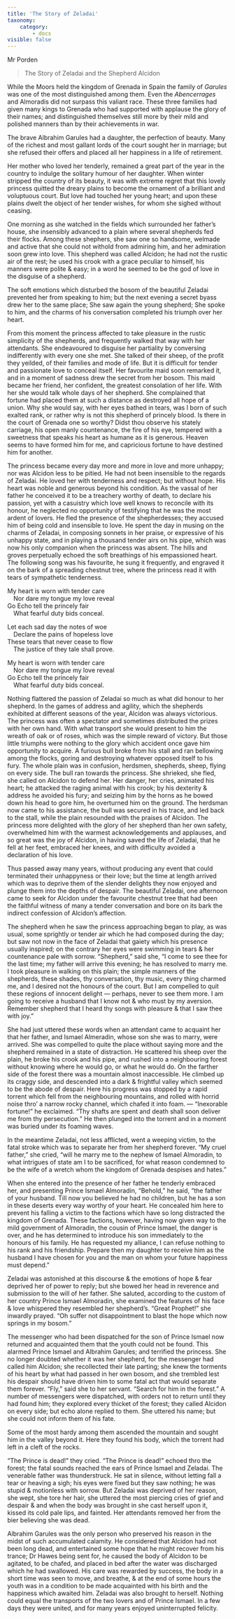 ```yaml
---
title: 'The Story of Zeladai'
taxonomy:
    category:
        - docs
visible: false
---
```


<div class="author">Mr Porden</div>

> The Story of Zeladai and the Shepherd Alcidon

While the Moors held the kingdom of Grenada in Spain the family of *Garules* was one of the most distinguished among them. Even the *Abencerrages* and Almoradis did not surpass this valiant race. These three families had given many kings to Grenada who had supported with applause the glory of their names; and distinguished themselves still more by their mild and polished manners than by their achievements in war.

The brave Albrahim Garules had a daughter, the perfection of beauty. Many of the richest and most gallant lords of the court sought her in marriage; but she refused their offers and placed all her happiness in a life of retirement.

Her mother who loved her tenderly, remained a great part of the year in the country to indulge the solitary humour of her daughter. When winter stripped the country of its beauty, it was with extreme regret that this lovely princess quitted the dreary plains to become the ornament of a brilliant and voluptuous court. But love had touched her young heart; and upon these plains dwelt the object of her tender wishes, for whom she sighed without ceasing.

One morning as she watched in the fields which surrounded her father’s house, she insensibly advanced to a plain where several shepherds fed their flocks. Among these shephers, she saw one so handsome, welmade and active that she could not withold from admiring him, and her admiration soon grew into love. This shepherd was called Alcidon; he had not the rustic air of the rest; he used his crook with a grace peculiar to himself, his manners were polite & easy; in a word he seemed to be the god of love in the disguise of a shepherd.

The soft emotions which disturbed the bosom of the beautiful Zeladai prevented her from speaking to him; but the next evening a secret byass drew her to the same place; She saw again the young shepherd; She spoke to him, and the charms of his conversation completed his triumph over her heart.

From this moment the princess affected to take pleasure in the rustic simplicity of the shepherds, and frequently walked that way with her attendants. She endeavoured to disguise her partiality by conversing indifferently with every one she met. She talked of their sheep, of the profit they yeilded, of their families and mode of life. But it is difficult for tender and passionate love to conceal itself. Her favourite maid soon remarked it, and in a moment of sadness drew the secret from her bosom. This maid became her friend, her confident, the greatest consolation of her life. With her she would talk whole days of her shepherd. She complained that fortune had placed them at such a distance as destroyed all hope of a union. Why she would say, with her eyes bathed in tears, was I born of such exalted rank, or rather why is not this shepherd of princely blood. Is there in the court of Grenada one so worthy? Didst thou observe his stately carriage, his open manly countenance, the fire of his eye, tempered with a sweetness that speaks his heart as humane as it is generous. Heaven seems to have formed him for me, and capricious fortune to have destined him for another.

The princess became every day  more and more in love and more unhappy; nor was Alcidon less to be pitied. He had not been insensible to the regards of Zeladai. He loved her with tenderness and respect; but without hope. His heart was noble and generous beyond his condition. As the vassal of her father he conceived it to be a treachery worthy of death, to declare his passion, yet with a casuistry which love well knows to reconcile with its honour, he neglected no opportunity of testifying that he was the most ardent of lovers. He fled the presence of the shepherdesses; they accused him of being cold and insensible to love. He spent the day in musing on the charms of Zeladai, in composing sonnets in her praise, or expressive of his unhappy state, and in playing a thousand tender airs on his pipe, which was now his only companion when the princess was absent. The hills and groves perpetually echoed the soft breathings of his empassioned heart. The following song was his favourite, he sung it frequently, and engraved it on the bark of a spreading chestnut tree, where the princess read it with tears of sympathetic tenderness.

My heart is worn with tender care  
&emsp;Nor dare my tongue my love reveal  
Go Echo tell the princely fair  
&emsp;What fearful duty bids conceal.  
		
Let each sad day the notes of woe  
&emsp;Declare the pains of hopeless love  
These tears that never cease to flow  
&emsp;The justice of they tale shall prove.  

My heart is worn with tender care  
&emsp;Nor dare my tongue my love reveal  
Go Echo tell the princely fair  
&emsp;What fearful duty bids conceal.  

Nothing flattered the passion of Zeladai so much as what did honour to her shepherd. In the games of address and agility, which the shepherds exhibited at different seasons of the year, Alcidon was always victorious. The princess was often a spectator and sometimes distributed the prizes with her own hand. With what transport she would present to him the wreath of oak or of roses, which was the simple reward of victory. But those little triumphs were nothing to the glory which accident once gave him opportunity to acquire. A furious bull broke from his stall and ran bellowing among the flocks, goring and destroying whatever opposed itself to his fury. The whole plain was in confusion, herdsmen, shepherds, sheep, flying on every side. The bull ran towards the princess. She shrieked, she fled, she called on Alcidon to defend her. Her danger, her cries, animated his heart; he attacked the raging animal with his crook; by his dexterity & address he avoided his fury; and seizing him by the horns as he bowed down his head to gore him, he overturned him on the ground. The herdsman now came to his assistance, the bull was secured in his trace, and led back to the stall, while the plain resounded with the praises of Alcidon. The princess more delighted with the glory of her shepherd than her own safety, overwhelmed him with the warmest acknowledgements and applauses, and so great was the joy of Alcidon, in having saved the life of Zeladai, that he fell at her feet, embraced her knees, and with difficulty avoided a declaration of his love.

Thus passed away many years, without producing any event that could terminated their unhappyness or their love; but the time at length arrived which was to deprive them of the slender delights they now enjoyed and plunge them into the depths of despair. The beautiful Zeladai, one afternoon came to seek for Alcidon under the favourite chestnut tree that had been the faithful witness of many a tender conversation and bore on its bark the indirect confession of Alcidon’s affection.

The shepherd when he saw the princess approaching began to play, as was usual, some sprightly or tender air which he had composed during the day; but saw not now in the face of Zeladai that gaiety which his presence usually inspired; on the contrary her eyes were swimming in tears & her countenance pale with sorrow. “Shepherd,” said she, “I come to see thee for the last time; my father will arrive this evening; he has resolved to marry me. I took pleasure in walking on this plain; the simple manners of the shepherds, these shades, thy conversation, thy music, every thing charmed me, and I desired not the honours of the court. But I am compelled to quit these regions of innocent delight — perhaps, never to see them more. I am going to receive a husband that I know not & who must by my aversion. Remember shepherd that I heard thy songs with pleasure & that I saw thee with joy.”

She had just uttered these words when an attendant came to acquaint her that her father, and Ismael Almeradin, whose son she was to marry, were arrived. She was compelled to quite the place without saying more and the shepherd remained in a state of distraction. He scattered his sheep over the plain, he broke his crook and his pipe, and rushed into a neighbouring forest without knowing where he would go, or what he would do. On the farther side of the forest there was a mountain almost inaccessible. He climbed up its craggy side, and descended into a dark & frightful valley which seemed to be the abode of despair. Here his progress was stopped by a rapid torrent which fell from the neighbouring mountains, and rolled with horrid noise thro’ a narrow rocky channel, which chafed it into foam. — “Inexorable fortune!” he exclaimed. “Thy shafts are spent and death shall soon deliver me from thy persecution.” He then plunged into the torrent and in a moment was buried under its foaming waves.

In the meantime Zeladai, not less afflicted, went a weeping victim, to the fatal stroke which was to separate her from her shepherd forever. “My cruel father,” she cried, “will he marry me to the nephew of Ismael Almoradin, to what intrigues of state am I to be sacrificed, for what reason condemned to be the wife of a wretch whom the kingdom of Grenada despises and hates.”

When she entered into the presence of her father he tenderly embraced her, and presenting Prince Ismael Almoradin, “Behold,” he said, “the father of your husband. Till now you believed he had no children, but he has a son in these deserts every way worthy of your heart. He concealed him here to prevent his falling a victim to the factions which have so long distracted the kingdom of Grenada. These factions, however, having now given way to the mild government of Almoradin, the cousin of Prince Ismael, the danger is over, and he has determined to introduce his son immediately to the honours of his family. He has requested my alliance, I can refuse nothing to his rank and his friendship. Prepare then my daughter to receive him as the husband I have chosen for you and the man on whom your future happiness must depend.”

Zeladai was astonished at this discourse & the emotions of hope & fear deprived her of power to reply; but she bowed her head in reverence and submission to the will of her father. She saluted, according to the custom of her country Prince Ismael Almoradin, she examined the features of his face & love whispered they resembled her shepherd’s. “Great Prophet!” she inwardly prayed. “Oh suffer not disappointment to blast the hope which now springs in my bosom.”

The messenger who had been dispatched for the son of Prince Ismael now returned and acquainted them that the youth could not be found. This alarmed Prince Ismael and Albrahim Garules; and terrified the princess. She no longer doubted whether it was her shepherd, for the messenger had called him Alcidon; she recollected their late parting; she knew the torments of his heart by what had passed in her own bosom, and she trembled lest his despair should have driven him to some fatal act that would separate them forever. “Fly,” said she to her servant. “Search for him in the forest.” A number of messengers were dispatched, with orders not to return until they had found him; they explored every thicket of the forest; they called Alcidon on every side; but echo alone replied to them. She uttered his name; but she could not inform them of his fate.

Some of the most hardy among them ascended the mountain and sought him in the valley beyond it. Here they found his body, which the torrent had left in a cleft of the rocks.

“The Prince is dead!” they cried. “The Prince is dead!” echoed thro the forest; the fatal sounds reached the ears of Prince Ismael and Zeladai. The venerable father was thunderstruck. He sat in silence, without letting fall a tear or heaving a sigh; his eyes were fixed but they saw nothing; he was stupid & motionless with sorrow. But Zeladai was deprived of her reason, she wept, she tore her hair, she uttered the most piercing cries of grief and despair & and when the body was brought in she cast herself upon it, kissed its cold pale lips, and fainted. Her attendants removed her from the bier believing she was dead.

Albrahim Garules was the only person who preserved his reason in the midst of such accumulated calamity. He considered that Alcidon had not been long dead, and entertained some hope that he might recover from his trance; Dr Hawes being sent for, he caused the body of Alcidon to be agitated, to be chafed, and placed in bed after the water was discharged which he had swallowed. His care was rewarded by success, the body in a short time was seen to move, and breathe, & at the end of some hours the youth was in a condition to be made acquainted with his birth and the happiness which awaited him. Zeladai was also brought to herself. Nothing could equal the transports of the two lovers and of Prince Ismael. In a few days they were united, and for many years enjoyed uninterrupted felicity.